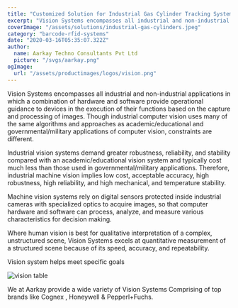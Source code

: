 ```yaml
---
title: "Customized Solution for Industrial Gas Cylinder Tracking System"
excerpt: "Vision Systems encompasses all industrial and non-industrial applications in which a combination of hardware and software provide operational guidance to devices in the execution of their functions based on the capture and processing of images. Though industrial computer vision uses many of the same algorithms and approaches as academic/educational and governmental/military applications of computer vision, constraints are different."
coverImage: "/assets/solutions/industrial-gas-cylinders.jpeg"
category: "barcode-rfid-systems"
date: "2020-03-16T05:35:07.322Z"
author:
  name: Aarkay Techno Consultants Pvt Ltd
  picture: "/svgs/aarkay.png"
ogImage:
  url: "/assets/productimages/logos/vision.png"
---
```


Vision Systems encompasses all industrial and non-industrial applications in which a combination of hardware and software provide operational guidance to devices in the execution of their functions based on the capture and processing of images. Though industrial computer vision uses many of the same algorithms and approaches as academic/educational and governmental/military applications of computer vision, constraints are different.

Industrial vision systems demand greater robustness, reliability, and stability compared with an academic/educational vision system and typically cost much less than those used in governmental/military applications. Therefore, industrial machine vision implies low cost, acceptable accuracy, high robustness, high reliability, and high mechanical, and temperature stability.

Machine vision systems rely on digital sensors protected inside industrial cameras with specialized optics to acquire images, so that computer hardware and software can process, analyze, and measure various characteristics for decision making.

Where human vision is best for qualitative interpretation of a complex, unstructured scene, Vision Systems excels at quantitative measurement of a structured scene because of its speed, accuracy, and repeatability.

Vision system helps meet specific goals

![vision table](/assets/productimages/vision-system.png "vision table")

We at Aarkay provide a wide variety of Vision Systems Comprising of top brands like Cognex , Honeywell & Pepperl+Fuchs.
